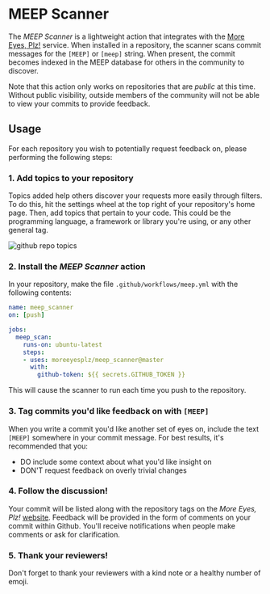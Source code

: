 # MEEP Scanner

The *MEEP Scanner* is a lightweight action that integrates with the [More Eyes, Plz!](https://moreeyesplz.com) service. When installed in a repository, the scanner scans commit messages for the `[MEEP]` or `[meep]` string. When present, the commit becomes indexed in the MEEP database for others in the community to discover.

Note that this action only works on repositories that are *public* at this time. Without public visibility, outside members of the community will not be able to view your commits to provide feedback.

## Usage

For each repository you wish to potentially request feedback on, please performing the following steps:

### 1. Add topics to your repository

Topics added help others discover your requests more easily through filters. To do this, hit the settings wheel at the top right of your repository's home page. Then, add topics that pertain to your code. This could be the programming language, a framework or library you're using, or any other general tag.

![github repo topics](img/topics.png)

### 2. Install the *MEEP Scanner* action

In your repository, make the file `.github/workflows/meep.yml` with the following contents:

```yml
name: meep_scanner
on: [push]

jobs:
  meep_scan:
    runs-on: ubuntu-latest
    steps:
    - uses: moreeyesplz/meep_scanner@master
      with:
        github-token: ${{ secrets.GITHUB_TOKEN }}
```

This will cause the scanner to run each time you push to the repository.

### 3. Tag commits you'd like feedback on with `[MEEP]`

When you write a commit you'd like another set of eyes on, include the text `[MEEP]` somewhere in your commit message. For best results, it's recommended that you:

- DO include some context about what you'd like insight on
- DON'T request feedback on overly trivial changes

### 4. Follow the discussion!

Your commit will be listed along with the repository tags on the *More Eyes, Plz!* [website](https://moreeyesplz.com).
Feedback will be provided in the form of comments on your commit within Github. You'll receive notifications when people make comments or ask for clarification.

### 5. Thank your reviewers!

Don't forget to thank your reviewers with a kind note or a healthy number of emoji.